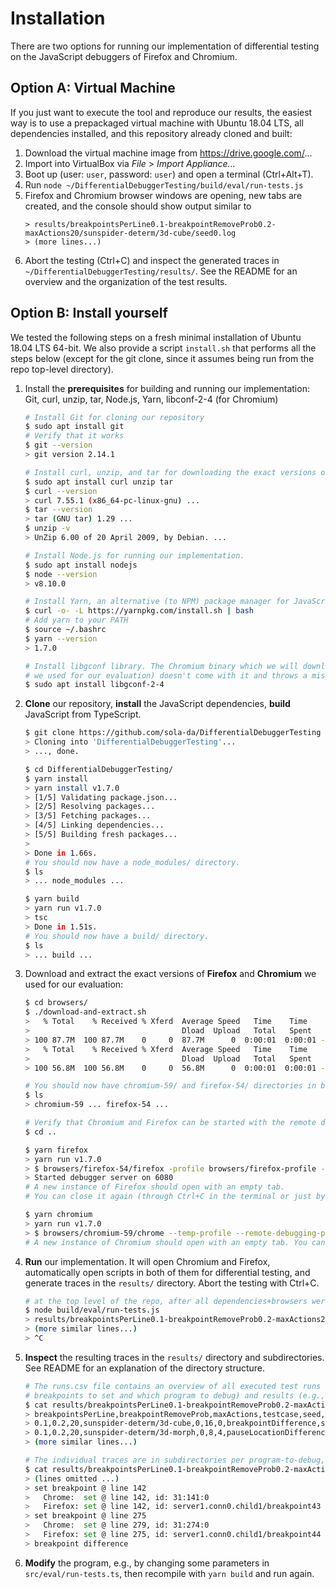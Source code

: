 # Installation

There are two options for running our implementation of differential testing on the JavaScript debuggers of Firefox and Chromium.

## Option A: Virtual Machine

If you just want to execute the tool and reproduce our results, the easiest way is to use a prepackaged virtual machine
with Ubuntu 18.04 LTS, all dependencies installed, and this repository already cloned and built:

1. Download the virtual machine image from https://drive.google.com/...
2. Import into VirtualBox via _File_ > _Import Appliance..._
3. Boot up (user: ```user```, password: ```user```) and open a terminal (Ctrl+Alt+T).
4. Run ```node ~/DifferentialDebuggerTesting/build/eval/run-tests.js```
5. Firefox and Chromium browser windows are opening, new tabs are created, and the console should show output similar to
    ```
    > results/breakpointsPerLine0.1-breakpointRemoveProb0.2-maxActions20/sunspider-determ/3d-cube/seed0.log
    > (more lines...)
    ``` 
6. Abort the testing (Ctrl+C) and inspect the generated traces in ```~/DifferentialDebuggerTesting/results/```. See
the README for an overview and the organization of the test results.

## Option B: Install yourself

We tested the following steps on a fresh minimal installation of Ubuntu 18.04 LTS 64-bit. We also provide a script 
```install.sh``` that performs all the steps below (except for the git clone, since it assumes being run from the repo 
top-level directory).

1. Install the **prerequisites** for building and running our implementation: Git, curl, unzip, tar, Node.js, Yarn, libconf-2-4 (for Chromium)
    ```bash
    # Install Git for cloning our repository
    $ sudo apt install git
    # Verify that it works
    $ git --version
    > git version 2.14.1

    # Install curl, unzip, and tar for downloading the exact versions of Firefox and Chromium we used for evaluation
    $ sudo apt install curl unzip tar
    $ curl --version
    > curl 7.55.1 (x86_64-pc-linux-gnu) ...
    $ tar --version
    > tar (GNU tar) 1.29 ...
    $ unzip -v
    > UnZip 6.00 of 20 April 2009, by Debian. ...

    # Install Node.js for running our implementation.
    $ sudo apt install nodejs
    $ node --version
    > v8.10.0
 
    # Install Yarn, an alternative (to NPM) package manager for JavaScript, for building our implementation.
    $ curl -o- -L https://yarnpkg.com/install.sh | bash
    # Add yarn to your PATH
    $ source ~/.bashrc
    $ yarn --version
    > 1.7.0
 
    # Install libgconf library. The Chromium binary which we will download later (to get the exact same version 
    # we used for our evaluation) doesn't come with it and throws a missing shared library error otherwise.
    $ sudo apt install libgconf-2-4
    ```

2. **Clone** our repository, **install** the JavaScript dependencies, **build** JavaScript from TypeScript.
    ```bash
    $ git clone https://github.com/sola-da/DifferentialDebuggerTesting
    > Cloning into 'DifferentialDebuggerTesting'...
    > ..., done.
 
    $ cd DifferentialDebuggerTesting/
    $ yarn install
    > yarn install v1.7.0
    > [1/5] Validating package.json...
    > [2/5] Resolving packages...
    > [3/5] Fetching packages...
    > [4/5] Linking dependencies...
    > [5/5] Building fresh packages...
    > 
    > Done in 1.66s.
    # You should now have a node_modules/ directory.
    $ ls
    > ... node_modules ...

    $ yarn build
    > yarn run v1.7.0
    > tsc
    > Done in 1.51s.
    # You should now have a build/ directory.
    $ ls
    > ... build ...
    ```

3. Download and extract the exact versions of **Firefox** and **Chromium** we used for our evaluation:
    ```bash
    $ cd browsers/
    $ ./download-and-extract.sh
    >   % Total    % Received % Xferd  Average Speed   Time    Time     Time  Current
    >                                  Dload  Upload   Total   Spent    Left  Speed
    > 100 87.7M  100 87.7M    0     0  87.7M      0  0:00:01  0:00:01 --:--:-- 44.1M
    >   % Total    % Received % Xferd  Average Speed   Time    Time     Time  Current
    >                                  Dload  Upload   Total   Spent    Left  Speed
    > 100 56.8M  100 56.8M    0     0  56.8M      0  0:00:01  0:00:01 --:--:-- 30.2M
    
    # You should now have chromium-59/ and firefox-54/ directories in browsers/.
    $ ls
    > chromium-59 ... firefox-54 ...

    # Verify that Chromium and Firefox can be started with the remote debugging protocols enabled.
    $ cd ..
    
    $ yarn firefox
    > yarn run v1.7.0
    > $ browsers/firefox-54/firefox -profile browsers/firefox-profile --start-debugger-server ws:6080 -no-remote -url about:blank
    > Started debugger server on 6080
    # A new instance of Firefox should open with an empty tab.
    # You can close it again (through Ctrl+C in the terminal or just by closing the browser window).
    
    $ yarn chromium
    > yarn run v1.7.0
    > $ browsers/chromium-59/chrome --temp-profile --remote-debugging-port=9222 --no-first-run --no-default-browser-check about:blank
    # A new instance of Chromium should open with an empty tab. You can close it as well.
    ```

4. **Run** our implementation. 
It will open Chromium and Firefox, automatically open scripts in both of them for differential testing, 
and generate traces in the ```results/``` directory.
Abort the testing with Ctrl+C.
    ```bash
    # at the top level of the repo, after all dependencies+browsers were installed, and the TypeScript code compiled
    $ node build/eval/run-tests.js
    > results/breakpointsPerLine0.1-breakpointRemoveProb0.2-maxActions20/sunspider-determ/3d-cube/seed0.log
    > (more similar lines...)
    > ^C

5. **Inspect** the resulting traces in the ```results/``` directory and subdirectories.
See README for an explanation of the directory structure.
    ```bash
    # The runs.csv file contains an overview of all executed test runs with their parameters (e.g., how many 
    # breakpoints to set and which program to debug) and results (e.g., which type of difference was found or the runtime).
    $ cat results/breakpointsPerLine0.1-breakpointRemoveProb0.2-maxActions20/runs.csv
    > breakpointsPerLine,breakpointRemoveProb,maxActions,testcase,seed,breakpointCount,resumptionActionCount,result,lastAction,lastLine,lastAstNode,runtimeMs,differenceClass,differenceId,comment
    > 0.1,0.2,20,sunspider-determ/3d-cube,0,16,0,breakpointDifference,setBreakpoint,274,ArrayExpression,702,,,
    > 0.1,0.2,20,sunspider-determ/3d-morph,0,8,4,pauseLocationDifference,stepIn,35,ForStatement,911,,,
    > (more similar lines...)

    # The individual traces are in subdirectories per program-to-debug, e.g.:
    $ cat results/breakpointsPerLine0.1-breakpointRemoveProb0.2-maxActions20/sunspider-determ/3d-cube/seed0.log 
    > (lines omitted ...)
    > set breakpoint @ line 142
    >   Chrome:  set @ line 142, id: 31:141:0
    >   Firefox: set @ line 142, id: server1.conn0.child1/breakpoint43
    > set breakpoint @ line 275
    >   Chrome:  set @ line 279, id: 31:274:0
    >   Firefox: set @ line 275, id: server1.conn0.child1/breakpoint44
    > breakpoint difference
    ```
    
6. **Modify** the program, e.g., by changing some parameters in ```src/eval/run-tests.ts```, 
then recompile with ```yarn build``` and run again.